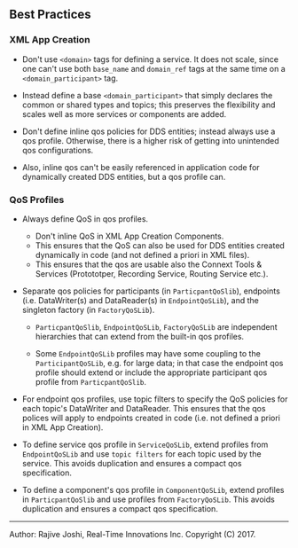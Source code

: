 ## Best Practices

### XML App Creation

- Don't use `<domain>` tags for defining a service. It does not scale, 
  since one can't use both `base_name` and `domain_ref` tags at the same 
  time on a `<domain_participant>` tag.
   
- Instead define a base `<domain_participant>` that simply declares 
  the common or shared types and topics; this preserves the 
  flexibility and scales well as more services or components are 
  added.
 
 - Don't define inline qos policies for DDS entities; instead always use a qos 
   profile. Otherwise, there is a higher risk of getting into unintended qos 
   configurations. 
   
 - Also, inline qos can't be easily referenced in application
   code for dynamically created DDS entities, but a qos profile can.
   

### QoS Profiles

- Always define QoS in qos profiles.
  - Don't inline QoS in XML App Creation Components.
  - This ensures that the QoS can also be used for DDS entities created 
    dynamically in code (and not defined a priori in XML files).
  - This ensures that the qos are usable also the Connext Tools & Services 
    (Protototper, Recording Service, Routing Service etc.).

- Separate qos policies for participants (in `ParticpantQoSlib`), 
  endpoints (i.e. DataWriter(s) and DataReader(s) in `EndpointQoSLib`), and the
  singleton factory (in `FactoryQoSLib`).

   - `ParticpantQoSlib`,  `EndpointQoSLib`, `FactoryQoSLib` are independent hierarchies
      that can extend from the built-in qos profiles.
   
   - Some `EndpointQoSLib` profiles may have some coupling to the 
     `ParticipantQoSLib`, e.g. for large data; in that case the endpoint qos 
     profile should extend or include the appropriate participant qos profile 
     from `ParticpantQoSlib`.

- For endpoint qos profiles, use topic filters to specify the QoS policies 
  for each topic's DataWriter and DataReader. This  ensures that the qos
  polices will apply to endpoints created in code (i.e. not defined a priori 
  in XML App Creation).
  
- To define service qos profile in `ServiceQoSLib`, extend profiles from 
  `EndpointQoSLib` and use `topic filters` for each topic used by the service. This
   avoids duplication and ensures a compact qos specification.
  
- To define a component's qos profile in `ComponentQoSLib`, extend profiles in 
  `ParticpantQoSlib` and use profiles from `FactoryQoSLib`. This 
   avoids duplication and ensures a compact qos specification.
  
---
Author: Rajive Joshi, Real-Time Innovations Inc. Copyright (C) 2017.
